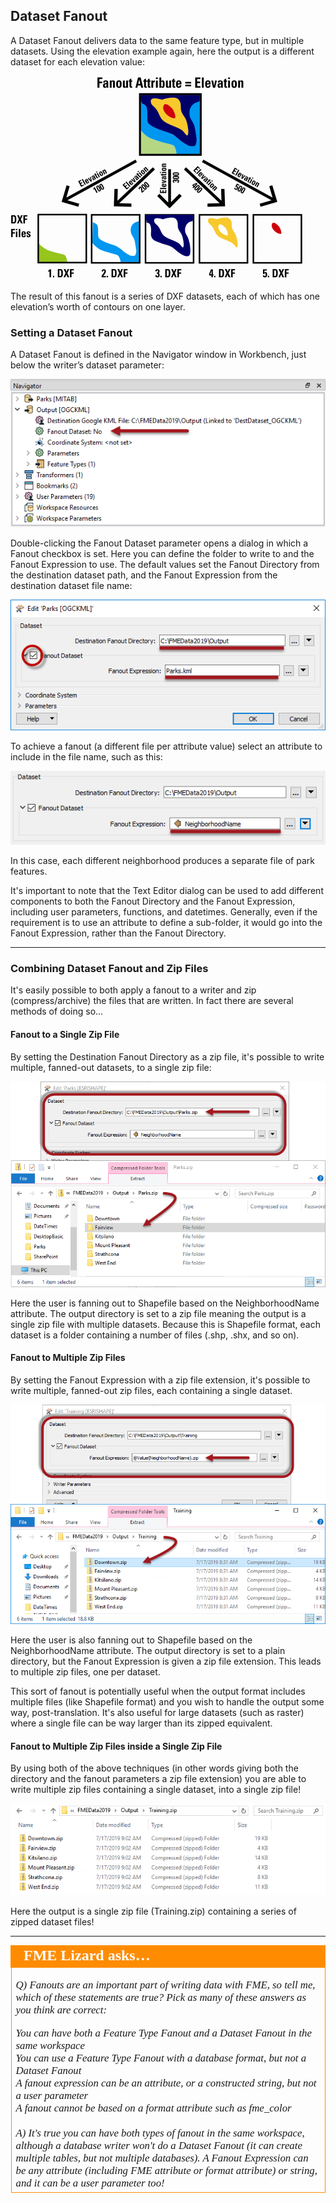## Dataset Fanout ##

A Dataset Fanout delivers data to the same feature type, but in multiple datasets. Using the elevation example again, here the output is a different dataset for each elevation value:

![](./Images/Img3.018.DatasetFanoutDiagram.png)

The result of this fanout is a series of DXF datasets, each of which has one elevation’s worth of contours on one layer.


### Setting a Dataset Fanout ###

A Dataset Fanout is defined in the Navigator window in Workbench, just below the writer’s dataset parameter:

![](./Images/Img3.019.DatasetFanoutNavSetting.png)

Double-clicking the Fanout Dataset parameter opens a dialog in which a Fanout checkbox is set. Here you can define the folder to write to and the Fanout Expression to use. The default values set the Fanout Directory from the destination dataset path, and the Fanout Expression from the destination dataset file name:

![](./Images/Img3.020.DatasetFanoutDialog.png)

To achieve a fanout (a different file per attribute value) select an attribute to include in the file name, such as this:

![](./Images/Img3.021.DatasetFanoutDialogSet.png)

In this case, each different neighborhood produces a separate file of park features. 

It's important to note that the Text Editor dialog can be used to add different components to both the Fanout Directory and the Fanout Expression, including user parameters, functions, and datetimes. Generally, even if the requirement is to use an attribute to define a sub-folder, it would go into the Fanout Expression, rather than the Fanout Directory. 

---

### Combining Dataset Fanout and Zip Files ###

It's easily possible to both apply a fanout to a writer and zip (compress/archive) the files that are written. In fact there are several methods of doing so...

#### Fanout to a Single Zip File ####

By setting the Destination Fanout Directory as a zip file, it's possible to write multiple, fanned-out datasets, to a single zip file:

![](./Images/Img3.900.ZippedFanout.png)

Here the user is fanning out to Shapefile based on the NeighborhoodName attribute. The output directory is set to a zip file meaning the output is a single zip file with multiple datasets. Because this is Shapefile format, each dataset is a folder containing a number of files (.shp, .shx, and so on).

#### Fanout to Multiple Zip Files ####

By setting the Fanout Expression with a zip file extension, it's possible to write multiple, fanned-out zip files, each containing a single dataset. 

![](./Images/Img3.901.ZippedFanout2.png)

Here the user is also fanning out to Shapefile based on the NeighborhoodName attribute. The output directory is set to a plain directory, but the Fanout Expression is given a zip file extension. This leads to multiple zip files, one per dataset. 

This sort of fanout is potentially useful when the output format includes multiple files (like Shapefile format) and you wish to handle the output some way, post-translation. It's also useful for large datasets (such as raster) where a single file can be way larger than its zipped equivalent.

#### Fanout to Multiple Zip Files inside a Single Zip File ####

By using both of the above techniques (in other words giving both the directory and the fanout parameters a zip file extension) you are able to write multiple zip files containing a single dataset, into a single zip file!

![](./Images/Img3.902.ZippedFanout3.png)

Here the output is a single zip file (Training.zip) containing a series of zipped dataset files!

---

<table style="border-spacing: 0px">
<tr>
<td style="vertical-align:middle;background-color:darkorange;border: 2px solid darkorange">
<i class="fa fa-quote-left fa-lg fa-pull-left fa-fw" style="color:white;padding-right: 12px;vertical-align:text-top"></i>
<span style="color:white;font-size:x-large;font-weight: bold;font-family:serif">FME Lizard asks…</span>
</td>
</tr>

<tr>
<td style="border: 1px solid darkorange">
<span style="font-family:serif; font-style:italic; font-size:larger">

<quiz name="">
  <question multiple>
    <p>
      Q) Fanouts are an important part of writing data with FME, so tell me, which of these statements are true? Pick as many of these answers as you think are correct:
    </p>
    <answer correct>You can have both a Feature Type Fanout and a Dataset Fanout in the same workspace</answer><br>
    <answer correct>You can use a Feature Type Fanout with a database format, but not a Dataset Fanout</answer><br>
    <answer>A fanout expression can be an attribute, or a constructed string, but not a user parameter</answer><br>
    <answer>A fanout cannot be based on a format attribute such as fme_color</answer><br>
    <br><explanation>A) It's true you can have both types of fanout in the same workspace, although a database writer won't do a Dataset Fanout (it can create multiple tables, but not multiple databases). A Fanout Expression can be any attribute (including FME attribute or format attribute) or string, and it can be a user parameter too!</explanation>
  </question>
</quiz>

</span>
</td>
</tr>
</table>
